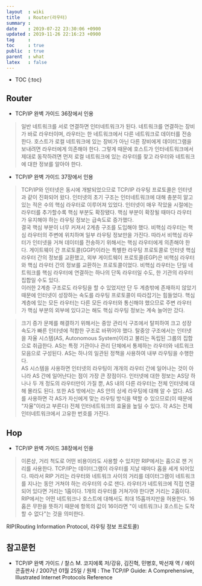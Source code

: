 ```yaml
---
layout  : wiki
title   : Router(라우터)
summary : 
date    : 2019-07-22 23:30:06 +0900
updated : 2019-11-26 22:16:23 +0900
tag     : 
toc     : true
public  : true
parent  : what
latex   : false
---
```

* TOC
{:toc}

## Router

* TCP/IP 완벽 가이드 36장에서 인용

> 일반 네트워크를 서로 연결하면 인터네트워크가 된다.
네트워크를 연결하는 장비가 바로 라우터이며, 라우터는 한 네트워크에서 다른 네트워크로 데이터를 전송한다.
호스트가 로컬 네트워크에 있는 장비가 아닌 다른 장비에게 데이터그램을 보내려면 라우터에게 의존해야 한다.
그렇게 때문에 호스트가 인터네트워크에서 제대로 동작하려면 먼저 로컬 네트워크에 있는 라우터를 찾고
라우터와 네트워크에 대한 정보를 알아야 한다.

* TCP/IP 완벽 가이드 37장에서 인용

> TCP/IP와 인터넷은 동시에 개발되었으므로 TCP/IP 라우팅 프로토콜은 인터넷과 같이 진화되어 왔다.
인터넷의 초기 구조는 인터네트워크에 대해 충분히 알고 있는 적은 수의 핵심 라우터로 이루어져 있었다.
인터넷이 매우 작았을 시절에는 라우터를 추가할수록 핵심 부분도 확장됐다.
핵심 부분이 확장될 때마다 라우터가 유지해야 하는 라우팅 정보는 급속도로 증가했다.  
결국 핵심 부분이 너무 커져서 2계층 구조를 도입해야 했다.
비핵심 라우터는 핵심 라우터의 주변에 위치하며 일부 라우팅 정보만을 가진다.
따라서 비핵심 라우터가 인터넷을 거쳐 데이터를 전송하기 위해서는 핵심 라우터에게 의존해야 한다.
게이트웨이 간 프로토콜(GGP)이라는 특별한 라우팅 프로토콜로 인터넷 핵심 라우터 간의 정보를 교환했고,
외부 게이트웨이 프로토콜(EGP)은 비핵심 라우터와 핵심 라우터 간의 정보를 교환하는 프로토콜이었다.
비핵심 라우터는 단일 네트워크를 핵심 라우터에 연결하는 하나의 단독 라우터일 수도, 한 기관의 라우터 집합일 수도 있다.  
이러한 2계층 구조로도 라우팅을 할 수 있었지만 단 두 계층밖에 존재하지 않았기 때문에 인터넷이 성장하는
속도를 라우팅 프로토콜이 따라잡기는 힘들었다.
핵심 계층에 있는 모든 라우터는 다른 모든 라우터와 통신해야 했으므로
주변 라우터가 핵심 부분의 외부에 있다고는 해도 핵심 라우팅 정보는 계속 늘어만 갔다.

> 크기 증가 문제를 해결하기 위해서는 중앙 관리식 구조에서 탈피하여
크고 성장 속도가 빠른 인터넷에 적합한 구조로 바뀌어야 했다.
탈중앙 구조에서는 인터넷을 자율 시스템(AS, Autonomous System)이라고 불리는 독립된 그룹의 집합으로 취급한다.
AS는 특정 기관이나 관리 단체에서 통제하는 라우터와 네트워크 모음으로 구성된다.
AS는 하나의 일관된 정책을 사용하여 내부 라우팅을 수행한다.  
AS 시스템을 사용하면 인터넷의 라우팅이 개개의 라우터 간에 일어나는 것이 아니라 AS 간에 일어난다는 점이 가장 큰 장점이다.
인터넷에 대한 정보는 AS당 하나나 두 개 정도의 라우터만이 가질 뿐,
AS 내의 다른 라우터는 전체 인터넷에 대해 몰라도 된다.
또한 AS 밖에서는 AS 안의 상세 라우팅에 대해 알 수 없다.
AS를 사용하면 각 AS가 자신에게 맞는 라우팅 방식을 택할 수 있으므로(이 때문에 "자율"이라고 부른다)
전체 인터네트워크의 효율을 높일 수 있다.
각 AS는 전체 인터네트워크에서 고유한 번호를 가진다.

## Hop

* TCP/IP 완벽 가이드 38장에서 인용

> 이론상, 거리 척도로 어떤 비용이라도 사용할 수 있지만 RIP에서는 홉으로 잰 거리를 사용한다.
TCP/IP는 데이터그램이 라우터를 지날 때마다 홉을 세게 되어있다.
따라서 RIP 거리는 라우터와 네트워크 사이의 거리를 데이터그램이 네트워크를 지나는 동안 거쳐야 하는 라우터의 수로 잰다.
라우터가 네트워크에 직접 연결되어 있다면 거리는 1홉이다.
1개의 라우터를 거쳐가야 한다면 거리는 2홉이다.
RIP에서는 어떤 네트워크나 호스트에 대해서도 최대 15홉까지만을 허용한다.
16홉은 무한을 뜻하기 때문에 항목의 값이 16이라면 "이 네트워크나 호스트는 도착할 수 없다"는 것을 의미한다.

RIP(Routing Information Protocol, 라우팅 정보 프로토콜)


## 참고문헌

* TCP/IP 완벽 가이드 / 찰스 M. 코지에록 저/강유, 김진혁, 민병호, 박선재 역 / 에이콘출판사 / 2007년 01월 25일 / 원제 : The TCP/IP Guide: A Comprehensive, Illustrated Internet Protocols Reference
